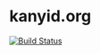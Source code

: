 kanyid.org
==========

[![Build Status](https://travis-ci.org/rattboi/kanyid.org.png?branch=master)](https://travis-ci.org/rattboi/kanyid.org)
